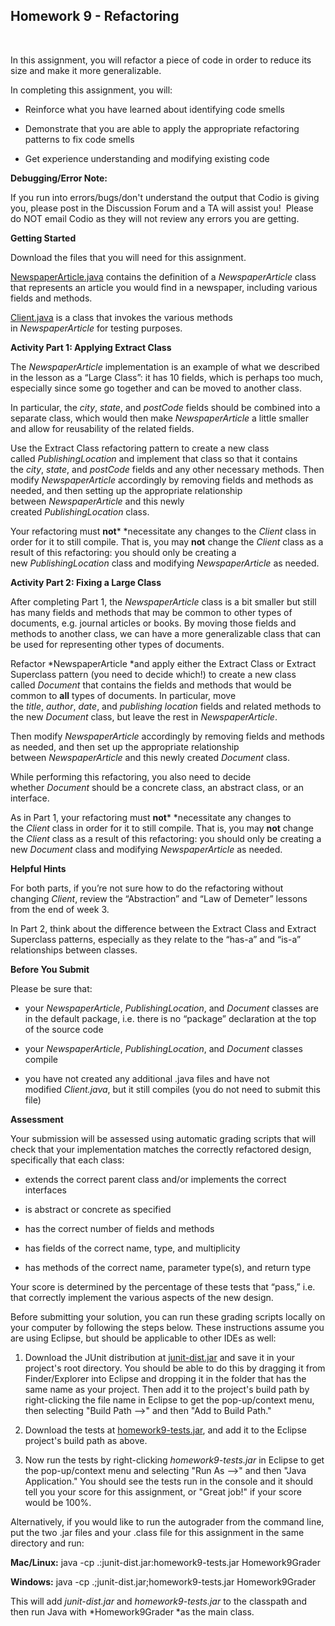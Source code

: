 Homework 9 - Refactoring
------------------------

 

In this assignment, you will refactor a piece of code in order to reduce its
size and make it more generalizable.

In completing this assignment, you will:

-   Reinforce what you have learned about identifying code smells

-   Demonstrate that you are able to apply the appropriate refactoring patterns
    to fix code smells

-   Get experience understanding and modifying existing code

**Debugging/Error Note:**

If you run into errors/bugs/don't understand the output that Codio is giving
you, please post in the Discussion Forum and a TA will assist you!  Please do
NOT email Codio as they will not review any errors you are getting.

**Getting Started**

Download the files that you will need for this assignment.

[NewspaperArticle.java](https://prod-edxapp.edx-cdn.org/assets/courseware/v1/7c32be44ac1498aea6abf227a685456a/asset-v1:PennX+SD2x+2T2017+type@asset+block/NewspaperArticle.java) contains
the definition of a *NewspaperArticle* class that represents an article you
would find in a newspaper, including various fields and methods.

[Client.java](https://prod-edxapp.edx-cdn.org/assets/courseware/v1/2af25a686446fb3fe84f707da5e5caa6/asset-v1:PennX+SD2x+2T2017+type@asset+block/Client.java) is
a class that invokes the various methods in *NewspaperArticle* for testing
purposes.

**Activity Part 1: Applying Extract Class**

The *NewspaperArticle* implementation is an example of what we described in the
lesson as a “Large Class”: it has 10 fields, which is perhaps too much,
especially since some go together and can be moved to another class.

In particular, the *city*, *state*, and *postCode* fields should be combined
into a separate class, which would then make *NewspaperArticle* a little smaller
and allow for reusability of the related fields.

Use the Extract Class refactoring pattern to create a new class
called *PublishingLocation* and implement that class so that it contains
the *city*, *state*, and *postCode* fields and any other necessary methods. Then
modify *NewspaperArticle* accordingly by removing fields and methods as needed,
and then setting up the appropriate relationship between *NewspaperArticle* and
this newly created *PublishingLocation* class.

Your refactoring must **not*** *necessitate any changes to the *Client* class in
order for it to still compile. That is, you may **not** change
the *Client* class as a result of this refactoring: you should only be creating
a new *PublishingLocation* class and modifying *NewspaperArticle* as needed.

**Activity Part 2: Fixing a Large Class**

After completing Part 1, the *NewspaperArticle* class is a bit smaller but still
has many fields and methods that may be common to other types of documents, e.g.
journal articles or books. By moving those fields and methods to another class,
we can have a more generalizable class that can be used for representing other
types of documents.

Refactor *NewspaperArticle *and apply either the Extract Class or Extract
Superclass pattern (you need to decide which!) to create a new class
called *Document* that contains the fields and methods that would be common
to **all** types of documents. In particular, move
the *title*, *author*, *date*, and *publishing location* fields and related
methods to the new *Document* class, but leave the rest in *NewspaperArticle*.

Then modify *NewspaperArticle* accordingly by removing fields and methods as
needed, and then set up the appropriate relationship
between *NewspaperArticle* and this newly created *Document* class.

While performing this refactoring, you also need to decide
whether *Document* should be a concrete class, an abstract class, or an
interface.

As in Part 1, your refactoring must **not*** *necessitate any changes to
the *Client* class in order for it to still compile. That is, you
may **not** change the *Client* class as a result of this refactoring: you
should only be creating a new *Document* class and
modifying *NewspaperArticle* as needed.

**Helpful Hints**

For both parts, if you’re not sure how to do the refactoring without
changing *Client*, review the “Abstraction” and “Law of Demeter” lessons from
the end of week 3.

In Part 2, think about the difference between the Extract Class and Extract
Superclass patterns, especially as they relate to the “has-a” and “is-a”
relationships between classes.

**Before You Submit**

Please be sure that:

-   your *NewspaperArticle*, *PublishingLocation*, and *Document* classes are in
    the default package, i.e. there is no “package” declaration at the top of
    the source code

-   your *NewspaperArticle*, *PublishingLocation*, and *Document* classes
    compile

-   you have not created any additional .java files and have not
    modified *Client.java*, but it still compiles (you do not need to submit
    this file)

**Assessment**

Your submission will be assessed using automatic grading scripts that will check
that your implementation matches the correctly refactored design, specifically
that each class:

-   extends the correct parent class and/or implements the correct interfaces

-   is abstract or concrete as specified

-   has the correct number of fields and methods

-   has fields of the correct name, type, and multiplicity

-   has methods of the correct name, parameter type(s), and return type

Your score is determined by the percentage of these tests that “pass,” i.e. that
correctly implement the various aspects of the new design.

Before submitting your solution, you can run these grading scripts locally on
your computer by following the steps below. These instructions assume you are
using Eclipse, but should be applicable to other IDEs as well:

1.  Download the JUnit distribution
    at [junit-dist.jar](https://prod-edxapp.edx-cdn.org/assets/courseware/v1/2ed6e73287692ad54165a95ba8e5ac11/asset-v1:PennX+SD2x+2T2017+type@asset+block/junit-dist.jar) and
    save it in your project's root directory. You should be able to do this by
    dragging it from Finder/Explorer into Eclipse and dropping it in the folder
    that has the same name as your project. Then add it to the project's build
    path by right-clicking the file name in Eclipse to get the pop-up/context
    menu, then selecting "Build Path --\>" and then "Add to Build Path."

2.  Download the tests
    at [homework9-tests.jar](https://prod-edxapp.edx-cdn.org/assets/courseware/v1/48f23f4baabd7eb5cefcaa6b79e413a2/asset-v1:PennX+SD2x+2T2017+type@asset+block/homework9-tests.jar),
    and add it to the Eclipse project's build path as above.

3.  Now run the tests by right-clicking *homework9-tests.jar* in Eclipse to get
    the pop-up/context menu and selecting "Run As --\>" and then "Java
    Application." You should see the tests run in the console and it should tell
    you your score for this assignment, or "Great job!" if your score would be
    100%.

Alternatively, if you would like to run the autograder from the command line,
put the two .jar files and your .class file for this assignment in the same
directory and run:

**Mac/Linux:** java -cp .:junit-dist.jar:homework9-tests.jar Homework9Grader

**Windows:** java -cp .;junit-dist.jar;homework9-tests.jar Homework9Grader

This will add *junit-dist.jar* and *homework9-tests.jar* to the classpath and
then run Java with *Homework9Grader *as the main class.
